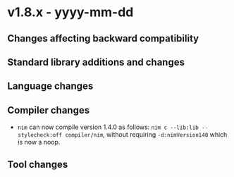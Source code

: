 # v1.8.x - yyyy-mm-dd


## Changes affecting backward compatibility



## Standard library additions and changes



## Language changes



## Compiler changes

- `nim` can now compile version 1.4.0 as follows: `nim c --lib:lib --stylecheck:off compiler/nim`,
  without requiring `-d:nimVersion140` which is now a noop.


## Tool changes



